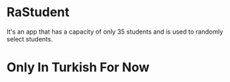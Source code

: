 # RaStudent
It's an app that has a capacity of only 35 students and is used to randomly select students. 

# Only In Turkish For Now
